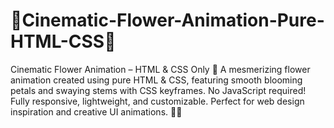 # 🌸Cinematic-Flower-Animation-Pure-HTML-CSS🌸
Cinematic Flower Animation – HTML &amp; CSS Only 🌸 A mesmerizing flower animation created using pure HTML &amp; CSS, featuring smooth blooming petals and swaying stems with CSS keyframes. No JavaScript required! Fully responsive, lightweight, and customizable. Perfect for web design inspiration and creative UI animations. 🌿✨
